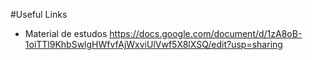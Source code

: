 #Useful Links

- Material de estudos
https://docs.google.com/document/d/1zA8oB-1oiTTl9KhbSwlgHWfvfAjWxviUlVwf5X8lXSQ/edit?usp=sharing
